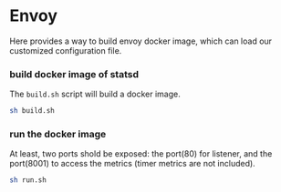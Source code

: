 # Envoy 
Here provides a way to build envoy docker image, which can load our customized configuration file.

### build docker image of statsd

The `build.sh` script will build a docker image.

```bash
sh build.sh
```

### run the docker image

At least, two ports shold be exposed:
  the port(80) for listener, 
   and the port(8001) to access the metrics (timer metrics are not included).
```bash
sh run.sh
```


